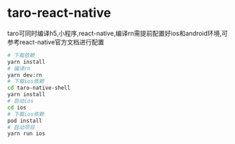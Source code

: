 # taro-react-native
taro可同时编译h5,小程序,react-native,编译rn需提前配置好ios和android环境,可参考react-native官方文档进行配置
```bash
# 下载依赖
yarn install
# 编译rn
yarn dev:rn
# 下载ios依赖
cd taro-native-shell
yarn install
# 启动ios
cd ios
# 下载ios依赖
pod install
# 启动项目
yarn run ios
```

